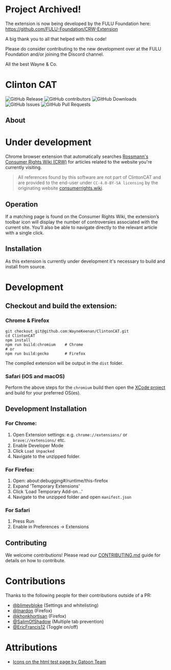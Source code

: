 # Project Archived!

The extension is now being developed by the FULU Foundation here: https://github.com/FULU-Foundation/CRW-Extension

A big thank you to all that helped with this code!

Please do consider contributing to the new development over at the FULU Foundation and/or joining the Discord channel.

All the best
Wayne & Co.


# Clinton CAT

![GitHub Release](<https://img.shields.io/github/v/release/WayneKeenan/ClintonCAT?include_prereleases&color=rgba(28%2C%20181%2C%2033%2C%201)&label=Release>)
![GitHub contributors](<https://img.shields.io/github/contributors/WayneKeenan/ClintonCAT?label=Contributors&color=rgba(28%2C%20181%2C%2033%2C%201)>)
![GitHub Downloads](https://img.shields.io/github/downloads/WayneKeenan/ClintonCAT/total?label=Downloads&color=blue)
![GitHub Issues](https://img.shields.io/github/issues/WayneKeenan/ClintonCAT?label=Issues)
![GitHub Pull Requests](https://img.shields.io/github/issues-pr/WayneKeenan/ClintonCAT?label=Pull%20Requests)

<!-- https://shields.io/badges/chrome-web-store-rating -->
<!-- https://shields.io/badges/mozilla-add-on-rating -->

## About

# Under development

Chrome browser extension that automatically searches
[Rossmann's Consumer Rights Wiki (CRW)](https://consumerrights.wiki)
for articles related to the website you're currently visiting.<br>

> All references found by this software are not part of ClintonCAT and are provided to the end-user under `CC-4.0-BY-SA licensing` by the originating website [consumerrights.wiki](https://consumerrights.wiki/).

## Operation

If a matching page is found on the Consumer Rights Wiki, the extension’s toolbar icon will display the number of controversies associated with the current site. You’ll also be able to navigate directly to the relevant article with a single click.

## Installation

As this extension is currently under development it's necessary to build and install from source.

# Development

## Checkout and build the extension:

### Chrome & Firefox

```shell
git checkout git@github.com:WayneKeenan/ClintonCAT.git
cd ClintonCAT
npm install
npm run build:chromium    # Chrome
# or
npm run build:gecko       # Firefox
```

The compiled extension will be output in the `dist` folder.

### Safari (iOS and macOS)

Perform the above steps for the `chromium` build then open the [XCode project](engines/safari/ClintonCAT/ClintonCAT.xcodeproj) and build for your preferred OS(es).

## Development Installation

### For Chrome:

1. Open Extension settings: e.g. `chrome://extensions/` or `brave://extensions/` etc.
2. Enable Developer Mode
3. Click `Load Unpacked`
4. Navigate to the unzipped folder.

### For Firefox:

1. Open: about:debugging#/runtime/this-firefox
2. Expand 'Temporary Extensions'
3. Click 'Load Temporary Add-on...'
4. Navigate to the unzipped folder and open `manifest.json`

### For Safari

1. Press Run
2. Enable in Preferences -> Extensions

## Contributing

We welcome contributions! Please read our [CONTRIBUTING.md](.github/CONTRIBUTING.md) guide for details on how to contribute.

# Contributions

Thanks to the following people for their contributions outside of a PR:

- [@blimeybloke](https://github.com/blimeybloke) (Settings and whitelisting)
- [@lnardon](https://github.com/lnardon) (Firefox)
- [@khonkhortisan](https://github.com/khonkhortisan) (Firefox)
- [@SalimOfShadow](https://github.com/SalimOfShadow) (Multiple tab prevention)
- [@EricFrancis12](https://github.com/EricFrancis12) (Toggle on/off)

# Attributions

- [Icons on the html test page by Gatoon Team](https://www.iconarchive.com/show/gartoon-devices-icons-by-gartoon-team.html)
